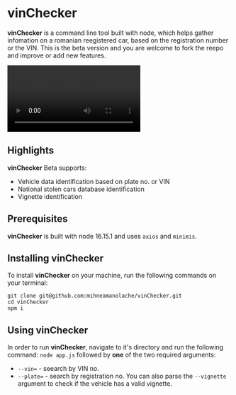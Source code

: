 # vinChecker

**vinChecker** is a command line tool built with node, which helps gather infomation on a romanian reegistered car, based on the registration number or the VIN. This is the beta version and you are welcome to fork the reepo and improve or add new features.

![Screen-Recording](https://user-images.githubusercontent.com/43548656/180727093-fd109458-2110-48e7-af16-db327336bd09.mov)

## Highlights 
**vinChecker** Beta supports:
- Vehicle data identification based on plate no. or VIN
- National stolen cars database identification
- Vignette identification

## Prerequisites 
**vinChecker** is built with node 16.15.1 and uses `axios` and `minimis`.

## Installing vinChecker
To install **vinChecker** on your machine, run the following commands on your terminal:
```
git clone git@github.com:mihneamanolache/vinChecker.git 
cd vinChecker
npm i
```

## Using vinChecker
In order to run **vinChecker**, navigate to it's directory and run the following command:
`node app.js` followed by **one** of the two required arguments: 
- `--vin=` - seearch by VIN no.
- `--plate=` - search by registration no.
You can also parse the `--vignette` argument to check if the vehicle has a valid vignette.